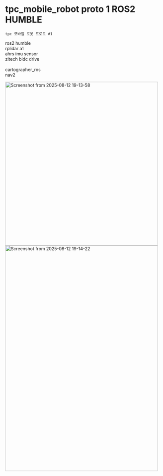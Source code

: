 # tpc_mobile_robot proto 1 ROS2 HUMBLE

<code>tpc 모바일 로봇 프로토 #1</code>

ros2 humble<br>
rplidar a1<br>
ahrs imu sensor<br>
zltech bldc drive<br>
<br>
cartographer_ros<br>
nav2<br>



<img width="491" height="526" alt="Screenshot from 2025-08-12 19-13-58" src="https://github.com/user-attachments/assets/89156e0a-95ba-413e-b4bc-aa032b59abe3" />      <img width="491" height="726" alt="Screenshot from 2025-08-12 19-14-22" src="https://github.com/user-attachments/assets/cdbcb9a6-e245-47cf-85f0-f2a9cbe49835" />
